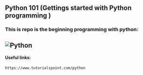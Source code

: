 ## Python 101 (Gettings started with Python programming )

### This is repo is the beginning programming with python:
### 
![Python](https://www.python.org/static/community_logos/python-logo-master-v3-TM.png)
-----------------------------------------------------------------------------------

#### Useful links:

```
https://www.tutorialspoint.com/python
```


